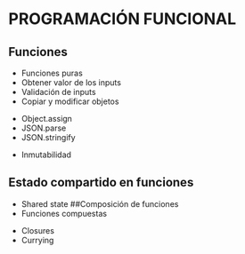 # PROGRAMACIÓN FUNCIONAL
## Funciones
* Funciones puras
* Obtener valor de los inputs
* Validación de inputs
* Copiar y modificar objetos
- Object.assign
- JSON.parse
- JSON.stringify
* Inmutabilidad
## Estado compartido en funciones
* Shared state
##Composición de funciones
* Funciones compuestas
- Closures
- Currying
